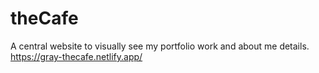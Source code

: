 # theCafe
A central website to visually see my portfolio work and about me details. 
https://gray-thecafe.netlify.app/
